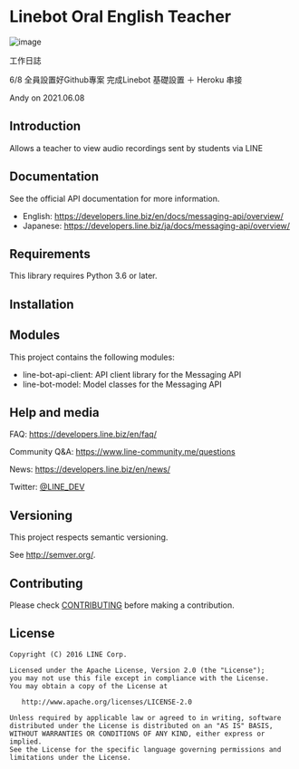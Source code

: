 # Linebot Oral English Teacher

![image](https://github.com/TheSodacan/linebotTeacher/blob/main/imgs/Workflow.png)


工作日誌

6/8 
全員設置好Github專案
完成Linebot 基礎設置 ＋ Heroku 串接 

Andy on 2021.06.08




## Introduction

Allows a teacher to view audio recordings sent by students via LINE

## Documentation

See the official API documentation for more information.

- English: https://developers.line.biz/en/docs/messaging-api/overview/
- Japanese: https://developers.line.biz/ja/docs/messaging-api/overview/


## Requirements

This library requires Python 3.6 or later.


## Installation




## Modules

This project contains the following modules:

 * line-bot-api-client: API client library for the Messaging API
 * line-bot-model: Model classes for the Messaging API






## Help and media
FAQ: https://developers.line.biz/en/faq/

Community Q&A: https://www.line-community.me/questions

News: https://developers.line.biz/en/news/

Twitter: [@LINE_DEV](https://twitter.com/LINE_DEV)


## Versioning

This project respects semantic versioning.

See http://semver.org/.


## Contributing

Please check [CONTRIBUTING](CONTRIBUTING.md) before making a contribution.


## License

    Copyright (C) 2016 LINE Corp.

    Licensed under the Apache License, Version 2.0 (the "License");
    you may not use this file except in compliance with the License.
    You may obtain a copy of the License at

       http://www.apache.org/licenses/LICENSE-2.0

    Unless required by applicable law or agreed to in writing, software
    distributed under the License is distributed on an "AS IS" BASIS,
    WITHOUT WARRANTIES OR CONDITIONS OF ANY KIND, either express or implied.
    See the License for the specific language governing permissions and
    limitations under the License.
